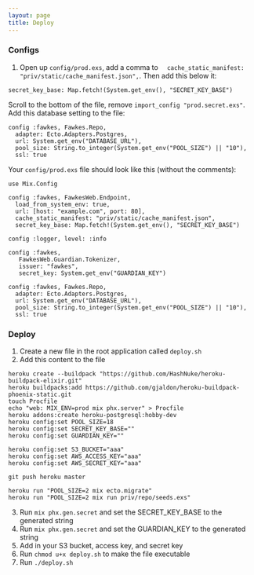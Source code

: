 ```yaml
---
layout: page
title: Deploy
---
```


### Configs

1. Open up `config/prod.exs`, add a comma to `  cache_static_manifest: "priv/static/cache_manifest.json",`. Then add this below it:

```
secret_key_base: Map.fetch!(System.get_env(), "SECRET_KEY_BASE")
```

Scroll to the bottom of the file, remove `import_config "prod.secret.exs"`. Add this database setting to the file:

```
config :fawkes, Fawkes.Repo,
  adapter: Ecto.Adapters.Postgres,
  url: System.get_env("DATABASE_URL"),
  pool_size: String.to_integer(System.get_env("POOL_SIZE") || "10"),
  ssl: true
```

Your `config/prod.exs` file should look like this (without the comments):

```
use Mix.Config

config :fawkes, FawkesWeb.Endpoint,
  load_from_system_env: true,
  url: [host: "example.com", port: 80],
  cache_static_manifest: "priv/static/cache_manifest.json",
  secret_key_base: Map.fetch!(System.get_env(), "SECRET_KEY_BASE")

config :logger, level: :info

config :fawkes,
   FawkesWeb.Guardian.Tokenizer,
   issuer: "fawkes",
   secret_key: System.get_env("GUARDIAN_KEY")

config :fawkes, Fawkes.Repo,
  adapter: Ecto.Adapters.Postgres,
  url: System.get_env("DATABASE_URL"),
  pool_size: String.to_integer(System.get_env("POOL_SIZE") || "10"),
  ssl: true
```

### Deploy

1. Create a new file in the root application called `deploy.sh`
2. Add this content to the file

  ```
  heroku create --buildpack "https://github.com/HashNuke/heroku-buildpack-elixir.git"
  heroku buildpacks:add https://github.com/gjaldon/heroku-buildpack-phoenix-static.git
  touch Procfile
  echo "web: MIX_ENV=prod mix phx.server" > Procfile
  heroku addons:create heroku-postgresql:hobby-dev
  heroku config:set POOL_SIZE=18
  heroku config:set SECRET_KEY_BASE=""
  heroku config:set GUARDIAN_KEY=""

  heroku config:set S3_BUCKET="aaa"
  heroku config:set AWS_ACCESS_KEY="aaa"
  heroku config:set AWS_SECRET_KEY="aaa"

  git push heroku master

  heroku run "POOL_SIZE=2 mix ecto.migrate"
  heroku run "POOL_SIZE=2 mix run priv/repo/seeds.exs"
  ```

3. Run `mix phx.gen.secret` and set the SECRET_KEY_BASE to the generated string
4. Run `mix phx.gen.secret` and set the GUARDIAN_KEY to the generated string
5. Add in your S3 bucket, access key, and secret key
6. Run `chmod u+x deploy.sh` to make the file executable
7. Run `./deploy.sh`
